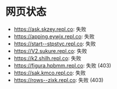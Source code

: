 # 网页状态
- https://ask.skzey.repl.co: 失败
- https://apping.eywjx.repl.co: 失败
- https://start--stpstyc.repl.co: 失败
- https://V2.sukure.repl.co: 失败
- https://k2.shilh.repl.co: 失败
- https://figura.hpbmm.repl.co: 失败 (403)
- https://sak.kmco.repl.co: 失败
- https://rows--zixk.repl.co: 失败 (403)
